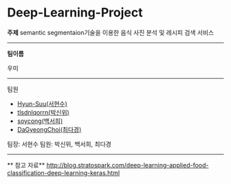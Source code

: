# Deep-Learning-Project
**주제**
semantic segmentaion기술을 이용한 음식 사진 분석 및 레시피 검색 서비스

----------

**팀이름**

우미

----------

팀원
- [Hyun-Suu(서현수)](https://github.com/Hyun-Suu)
- [tlsdnlqorrn(박신위)](https://github.com/tlsdnlqorrn)
- [soycong(백서희)](https://github.com/soycong)
- [DaGyeongChoi(최다경)](https://github.com/DaGyeongChoi)

팀장: 서현수
팀원: 박신위, 백서희, 최다경

----------

** 참고 자료**
http://blog.stratospark.com/deep-learning-applied-food-classification-deep-learning-keras.html

